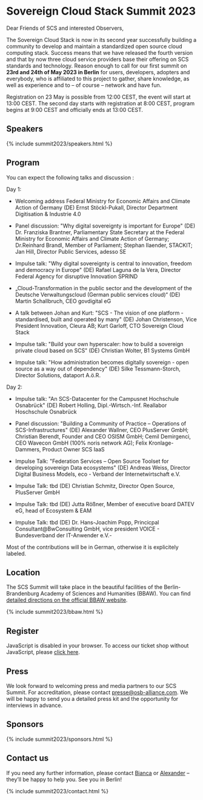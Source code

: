# Sovereign Cloud Stack Summit 2023

Dear Friends of SCS and interested Observers,

The Sovereign Cloud Stack is now in its second year successfully building a community to develop and maintain a standardized open source cloud computing stack. Success means that we have released the fourth version and that by now three cloud service providers base their offering on SCS standards and technology. Reason enough to call for our first summit on **23rd and 24th of May 2023 in Berlin** for users, developers, adopters and everybody, who is affiliated to this project to gather, share knowledge, as well as experience and to – of course – network and have fun.

Registration on 23 May is possible from 12:00 CEST, the event will start at 13:00 CEST. The second day starts with registration at 8:00 CEST, program begins at 9:00 CEST and officially ends at 13:00 CEST.

## Speakers

{% include summit2023/speakers.html %}

## Program

You can expect the following talks and discussion :

Day 1:
* Welcoming address Federal Ministry for Economic Affairs and Climate Action of Germany (DE)
Ernst Stöckl-Pukall, Director Department Digitisation & Industrie 4.0

* Panel discussion: "Why digital sovereignty is important for Europe" (DE)
Dr. Franziska Brantner, Parliamentary State Secretary at the Federal Ministry for Economic Affairs and Climate Action of Germany;
Dr.Reinhard Brandl, Member of Parliament;
Stephan Ilaender, STACKIT;
Jan Hill, Director Public Services, adesso SE

* Impulse talk: "Why digital sovereignty is central to innovation, freedom and democracy in Europe" (DE)
Rafael Laguna de la Vera, Director Federal Agency for disruptive Innovation SPRIND

* „Cloud-Transformation in the public sector and the development of the  Deutsche Verwaltungscloud (German public services cloud)“ (DE)
Martin Schallbruch, CEO govdigital eG

* A talk between Johan and Kurt: "SCS - The vision of one platform - standardised, built and operated by many" (DE)
Johan Christenson, Vice President Innovation, Cleura AB;
Kurt Garloff, CTO Sovereign Cloud Stack

* Impulse talk: "Build your own hyperscaler: how to build a sovereign private cloud based on SCS" (DE)
Christian Wolter, B1 Systems GmbH

* Impulse talk: "How administration becomes digitally sovereign - open source as a way out of dependency" (DE)
Silke Tessmann-Storch, Director Solutions, dataport A.ö.R.

Day 2:
* Impulse talk: "An SCS-Datacenter for the Campusnet Hochschule Osnabrück" (DE)
Robert Holling, Dipl.-Wirtsch.-Inf. Reallabor Hoschschule Osnabrück

* Panel discussion: "Building a Community of Practice – Operations of  SCS-Infrastructures" (DE)
Alexander Wallner, CEO PlusServer GmbH;
Christian Berendt, Founder and CEO OSISM GmbH;
Cemil Demirgenci, CEO Wavecon GmbH (100% noris network AG);
Felix Kronlage-Dammers, Product Owner SCS IaaS

* Impulse Talk: "Federation Services – Open Source Toolset for developing sovereign Data ecosystems" (DE)
Andreas Weiss, Director Digital Business Models, eco - Verband der Internetwirtschaft e.V.

* Impulse Talk: tbd (DE)
Christian Schmitz, Director Open Source, PlusServer GmbH

* Impulse Talk: tbd (DE)
Jutta Rößner, Member of executive board DATEV eG, head of Ecosystem & EAM

* Impulse Talk: tbd (DE)
Dr. Hans-Joachim Popp, Princicpal Consultant@BwConsulting GmbH, vice president VOICE - Bundesverband der IT-Anwender e.V.-


Most of the contributions will be in German, otherwise it is explicitely labeled.

## Location

The SCS Summit will take place in the beautiful facilities of the Berlin-Brandenburg Academy of Sciences and Humanities (BBAW). You can find [detailed directions on the official BBAW website](https://veranstaltungszentrum.bbaw.de/en/directions).

{% include summit2023/bbaw.html %}

## Register

<pretix-widget event="https://events.scs.community/scs-summit-2023"></pretix-widget>
<noscript>
   <div class="pretix-widget">
        <div class="pretix-widget-info-message">
            JavaScript is disabled in your browser. To access our ticket shop without JavaScript, please <a target="_blank" rel="noopener" href="https://events.scs.community/scs-summit-2023">click here</a>.
        </div>
    </div>
</noscript>

## Press

We look forward to welcoming press and media partners to our SCS Summit. For accreditation, please contact [presse@osb-alliance.com](mailto:presse@osb-alliance.com). We will be happy to send you a detailed press kit and the opportunity for interviews in advance.

## Sponsors

{% include summit2023/sponsors.html %}

## Contact us

If you need any further information, please contact [Bianca](https://scs.community/hollery) or [Alexander](https://scs.community/diab) – they’ll be happy to help you. See you in Berlin!

{% include summit2023/contact.html %}
